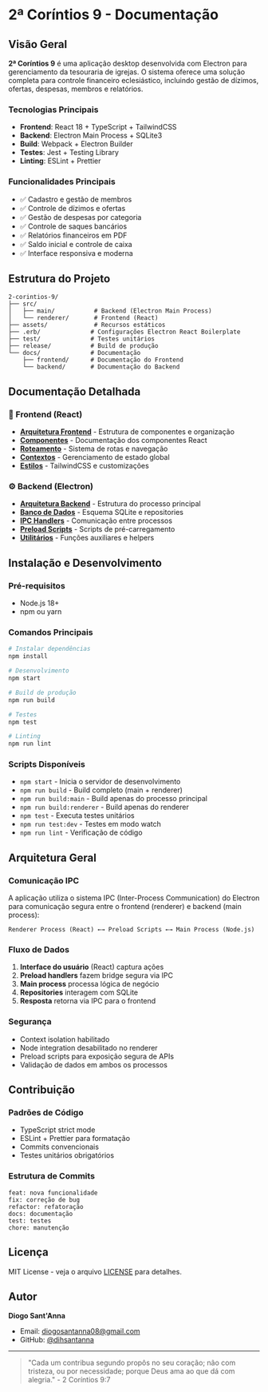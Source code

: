 # 2ª Coríntios 9 - Documentação

## Visão Geral

**2ª Coríntios 9** é uma aplicação desktop desenvolvida com Electron para gerenciamento da tesouraria de igrejas. O sistema oferece uma solução completa para controle financeiro eclesiástico, incluindo gestão de dízimos, ofertas, despesas, membros e relatórios.

### Tecnologias Principais

- **Frontend**: React 18 + TypeScript + TailwindCSS
- **Backend**: Electron Main Process + SQLite3
- **Build**: Webpack + Electron Builder
- **Testes**: Jest + Testing Library
- **Linting**: ESLint + Prettier

### Funcionalidades Principais

- ✅ Cadastro e gestão de membros
- ✅ Controle de dízimos e ofertas
- ✅ Gestão de despesas por categoria
- ✅ Controle de saques bancários
- ✅ Relatórios financeiros em PDF
- ✅ Saldo inicial e controle de caixa
- ✅ Interface responsiva e moderna

## Estrutura do Projeto

```
2-corintios-9/
├── src/
│   ├── main/           # Backend (Electron Main Process)
│   └── renderer/       # Frontend (React)
├── assets/             # Recursos estáticos
├── .erb/              # Configurações Electron React Boilerplate
├── test/              # Testes unitários
├── release/           # Build de produção
└── docs/              # Documentação
    ├── frontend/      # Documentação do Frontend
    └── backend/       # Documentação do Backend
```

## Documentação Detalhada

### 📱 Frontend (React)
- [**Arquitetura Frontend**](./frontend/architecture.md) - Estrutura de componentes e organização
- [**Componentes**](./frontend/components.md) - Documentação dos componentes React
- [**Roteamento**](./frontend/routing.md) - Sistema de rotas e navegação
- [**Contextos**](./frontend/contexts.md) - Gerenciamento de estado global
- [**Estilos**](./frontend/styles.md) - TailwindCSS e customizações

### ⚙️ Backend (Electron)
- [**Arquitetura Backend**](./backend/architecture.md) - Estrutura do processo principal
- [**Banco de Dados**](./backend/database.md) - Esquema SQLite e repositories
- [**IPC Handlers**](./backend/ipc-handlers.md) - Comunicação entre processos
- [**Preload Scripts**](./backend/preload-scripts.md) - Scripts de pré-carregamento
- [**Utilitários**](./backend/utilities.md) - Funções auxiliares e helpers

## Instalação e Desenvolvimento

### Pré-requisitos
- Node.js 18+
- npm ou yarn

### Comandos Principais

```bash
# Instalar dependências
npm install

# Desenvolvimento
npm start

# Build de produção
npm run build

# Testes
npm test

# Linting
npm run lint
```

### Scripts Disponíveis

- `npm start` - Inicia o servidor de desenvolvimento
- `npm run build` - Build completo (main + renderer)
- `npm run build:main` - Build apenas do processo principal
- `npm run build:renderer` - Build apenas do renderer
- `npm test` - Executa testes unitários
- `npm run test:dev` - Testes em modo watch
- `npm run lint` - Verificação de código

## Arquitetura Geral

### Comunicação IPC
A aplicação utiliza o sistema IPC (Inter-Process Communication) do Electron para comunicação segura entre o frontend (renderer) e backend (main process):

```
Renderer Process (React) ←→ Preload Scripts ←→ Main Process (Node.js)
```

### Fluxo de Dados
1. **Interface do usuário** (React) captura ações
2. **Preload handlers** fazem bridge segura via IPC
3. **Main process** processa lógica de negócio
4. **Repositories** interagem com SQLite
5. **Resposta** retorna via IPC para o frontend

### Segurança
- Context isolation habilitado
- Node integration desabilitado no renderer
- Preload scripts para exposição segura de APIs
- Validação de dados em ambos os processos

## Contribuição

### Padrões de Código
- TypeScript strict mode
- ESLint + Prettier para formatação
- Commits convencionais
- Testes unitários obrigatórios

### Estrutura de Commits
```
feat: nova funcionalidade
fix: correção de bug
refactor: refatoração
docs: documentação
test: testes
chore: manutenção
```

## Licença

MIT License - veja o arquivo [LICENSE](../LICENSE) para detalhes.

## Autor

**Diogo Sant'Anna**
- Email: diogosantanna08@gmail.com
- GitHub: [@dihsantanna](https://github.com/dihsantanna)

---

> "Cada um contribua segundo propôs no seu coração; não com tristeza, ou por necessidade; porque Deus ama ao que dá com alegria." - 2 Coríntios 9:7